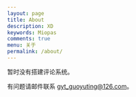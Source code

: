 ```yaml
---
layout: page
title: About
description: XD
keywords: Miopas
comments: true
menu: 关于
permalink: /about/
---
```


暂时没有搭建评论系统。

有问题请邮件联系 gyt_guoyuting@126.com。

